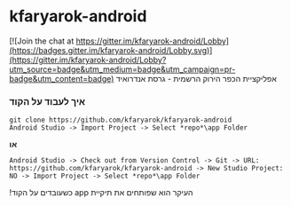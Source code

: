 # kfaryarok-android

[![Join the chat at https://gitter.im/kfaryarok-android/Lobby](https://badges.gitter.im/kfaryarok-android/Lobby.svg)](https://gitter.im/kfaryarok-android/Lobby?utm_source=badge&utm_medium=badge&utm_campaign=pr-badge&utm_content=badge)
אפליקציית הכפר הירוק הרשמית - גרסת אנדרואיד

### איך לעבוד על הקוד
    git clone https://github.com/kfaryarok/kfaryarok-android
    Android Studio -> Import Project -> Select *repo*\app Folder
**או**

    Android Studio -> Check out from Version Control -> Git -> URL: https://github.com/kfaryarok/kfaryarok-android -> New Studio Project: NO -> Import Project -> Select *repo*\app Folder
העיקר הוא שפותחים את תיקיית&#x202b; app כשעובדים על הקוד!
